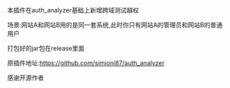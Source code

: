 本插件在auth_analyzer基础上新增跨域测试越权

场景:网站A和网站B用的是同一套系统,此时你只有网站A的管理员和网站B的普通用户

打包好的jar包在release里面

原插件地址:https://github.com/simioni87/auth_analyzer

感谢开源作者
